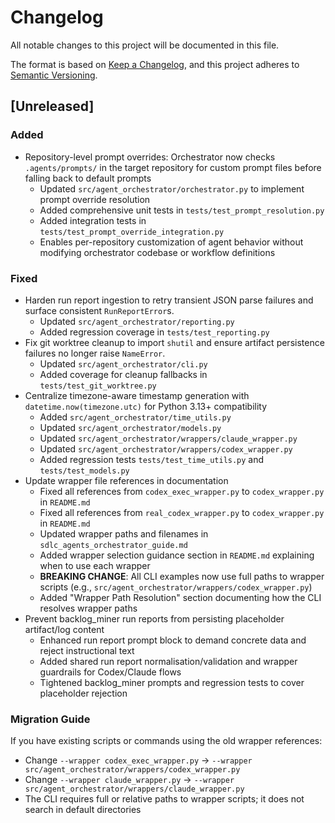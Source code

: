 # Changelog

All notable changes to this project will be documented in this file.

The format is based on [Keep a Changelog](https://keepachangelog.com/en/1.0.0/),
and this project adheres to [Semantic Versioning](https://semver.org/spec/v2.0.0.html).

## [Unreleased]

### Added
- Repository-level prompt overrides: Orchestrator now checks `.agents/prompts/` in the target repository for custom prompt files before falling back to default prompts
  - Updated `src/agent_orchestrator/orchestrator.py` to implement prompt override resolution
  - Added comprehensive unit tests in `tests/test_prompt_resolution.py`
  - Added integration tests in `tests/test_prompt_override_integration.py`
  - Enables per-repository customization of agent behavior without modifying orchestrator codebase or workflow definitions

### Fixed
- Harden run report ingestion to retry transient JSON parse failures and surface consistent `RunReportError`s.
  - Updated `src/agent_orchestrator/reporting.py`
  - Added regression coverage in `tests/test_reporting.py`
- Fix git worktree cleanup to import `shutil` and ensure artifact persistence failures no longer raise `NameError`.
  - Updated `src/agent_orchestrator/cli.py`
  - Added coverage for cleanup fallbacks in `tests/test_git_worktree.py`
- Centralize timezone-aware timestamp generation with `datetime.now(timezone.utc)` for Python 3.13+ compatibility
  - Added `src/agent_orchestrator/time_utils.py`
  - Updated `src/agent_orchestrator/models.py`
  - Updated `src/agent_orchestrator/wrappers/claude_wrapper.py`
  - Updated `src/agent_orchestrator/wrappers/codex_wrapper.py`
  - Added regression tests `tests/test_time_utils.py` and `tests/test_models.py`
- Update wrapper file references in documentation
  - Fixed all references from `codex_exec_wrapper.py` to `codex_wrapper.py` in `README.md`
  - Fixed all references from `real_codex_wrapper.py` to `codex_wrapper.py` in `README.md`
  - Updated wrapper paths and filenames in `sdlc_agents_orchestrator_guide.md`
  - Added wrapper selection guidance section in `README.md` explaining when to use each wrapper
  - **BREAKING CHANGE**: All CLI examples now use full paths to wrapper scripts (e.g., `src/agent_orchestrator/wrappers/codex_wrapper.py`)
  - Added "Wrapper Path Resolution" section documenting how the CLI resolves wrapper paths
- Prevent backlog_miner run reports from persisting placeholder artifact/log content
  - Enhanced run report prompt block to demand concrete data and reject instructional text
  - Added shared run report normalisation/validation and wrapper guardrails for Codex/Claude flows
  - Tightened backlog_miner prompts and regression tests to cover placeholder rejection

### Migration Guide
If you have existing scripts or commands using the old wrapper references:
- Change `--wrapper codex_exec_wrapper.py` → `--wrapper src/agent_orchestrator/wrappers/codex_wrapper.py`
- Change `--wrapper claude_wrapper.py` → `--wrapper src/agent_orchestrator/wrappers/claude_wrapper.py`
- The CLI requires full or relative paths to wrapper scripts; it does not search in default directories
